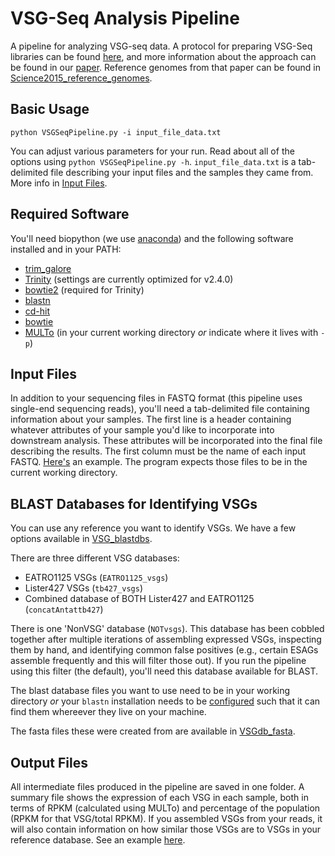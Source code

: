 # VSG-Seq Analysis Pipeline
A pipeline for analyzing VSG-seq data. A protocol for preparing VSG-Seq libraries can be found [here](VSG-Seq_protocol.docx), and more information about the approach can be found in our [paper](https://www.ncbi.nlm.nih.gov/pmc/articles/PMC4514441/). Reference genomes from that paper can be found in [Science2015_reference_genomes](Science2015_reference_genomes).

## Basic Usage 
```
python VSGSeqPipeline.py -i input_file_data.txt 
```
You can adjust various parameters for your run. Read about all of the options using `python VSGSeqPipeline.py -h`.
`input_file_data.txt` is a tab-delimited file describing your input files and the samples they came from. More info in [Input Files](#input-files).

## Required Software

You'll need biopython (we use [anaconda](https://anaconda.org/anaconda/python)) and the following software installed and in your PATH:  

* [trim_galore](https://www.bioinformatics.babraham.ac.uk/projects/trim_galore/)  
* [Trinity](https://github.com/trinityrnaseq/trinityrnaseq/releases)  (settings are currently optimized for v2.4.0)
* [bowtie2](http://bowtie-bio.sourceforge.net/bowtie2/index.shtml) (required for Trinity)
* [blastn](https://www.ncbi.nlm.nih.gov/books/NBK279671/)  
* [cd-hit](https://github.com/weizhongli/cdhit)
* [bowtie](http://bowtie-bio.sourceforge.net/index.shtml)
* [MULTo](http://sandberg.cmb.ki.se/multo/) (in your current working directory *or* indicate where it lives with `-p`)

## Input Files

In addition to your sequencing files in FASTQ format (this pipeline uses single-end sequencing reads), you'll need a tab-delimited file containing information about your samples. The first line is a header containing whatever attributes of your sample you'd like to incorporate into downstream analysis. These attributes will be incorporated into the final file describing the results. The first column must be the name of each input FASTQ. [Here's](Examples/filesToSubmit.txt) an example. The program expects those files to be in the current working directory.

## BLAST Databases for Identifying VSGs

You can use any reference you want to identify VSGs. We have a few options available in [VSG_blastdbs](VSG_blastdbs).

There are three different VSG databases:
* EATRO1125 VSGs (`EATRO1125_vsgs`)
* Lister427 VSGs (`tb427_vsgs`)
* Combined database of BOTH Lister427 and EATRO1125 (`concatAntattb427`)

There is one 'NonVSG' database (`NOTvsgs`). This database has been cobbled together after multiple iterations of assembling expressed VSGs, inspecting them by hand, and identifying common false positives (e.g., certain ESAGs assemble frequently and this will filter those out). If you run the pipeline using this filter (the default), you'll need this database available for BLAST.  

The blast database files you want to use need to be in your working directory *or* your `blastn` installation needs to be [configured](http://telliott99.blogspot.com/2009/12/blast-ncbirc-file.html) such that it can find them whereever they live on your machine.

The fasta files these were created from are available in [VSGdb_fasta](VSGdb_fasta).

## Output Files

All intermediate files produced in the pipeline are saved in one folder. A summary file shows the expression of each VSG in each sample, both in terms of RPKM (calculated using MULTo) and percentage of the population (RPKM for that VSG/total RPKM). If you assembled VSGs from your reads, it will also contain information on how similar those VSGs are to VSGs in your reference database. See an example [here](Examples/sample_RESULTS.txt).
